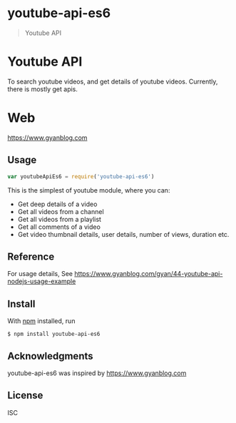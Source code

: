 # youtube-api-es6

> Youtube API

# Youtube API
To search youtube videos, and get details of youtube videos.
Currently, there is mostly get apis.

# Web
https://www.gyanblog.com

## Usage
```js
var youtubeApiEs6 = require('youtube-api-es6')
```
This is the simplest of youtube module, where you can:
- Get deep details of a video
- Get all videos from a channel
- Get all videos from a playlist
- Get all comments of a video
- Get video thumbnail details, user details, number of views, duration etc.

## Reference
For usage details, See https://www.gyanblog.com/gyan/44-youtube-api-nodejs-usage-example

## Install

With [npm](https://npmjs.org/) installed, run

```
$ npm install youtube-api-es6
```

## Acknowledgments

youtube-api-es6 was inspired by https://www.gyanblog.com

## License

ISC

